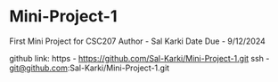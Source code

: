 # Mini-Project-1
First Mini Project for CSC207
Author - Sal Karki
Date Due - 9/12/2024

github link:
https - https://github.com/Sal-Karki/Mini-Project-1.git
ssh - git@github.com:Sal-Karki/Mini-Project-1.git
